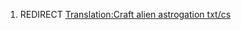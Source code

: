 1.  REDIRECT [Translation:Craft alien astrogation
    txt/cs](Translation:Craft_alien_astrogation_txt/cs "wikilink")